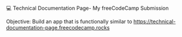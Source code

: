💻 Technical Documentation Page- My freeCodeCamp Submission 

Objective: Build an app that is functionally similar to https://technical-documentation-page.freecodecamp.rocks
